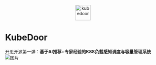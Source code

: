 <div align="center">

<img src="https://github.com/user-attachments/assets/6e9d6e4d-bdfa-4cb8-8f30-98fc36d19cae" width="50;" alt="kubedoor"/>

</div>

# KubeDoor
开思开源第一弹：**基于AI推荐+专家经验的K8S负载感知调度与容量管理系统**
![图片](https://github.com/user-attachments/assets/f04bb2e9-4603-4639-bc21-7e90dffc1282)
